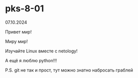 # pks-8-01
07.10.2024

Привет мир! 

Миру мир!

Изучайте Linux вместе с netology!


А ещё я люблю python!!!

P.S. git не так и прост, тут можно знатно набросать граблей
